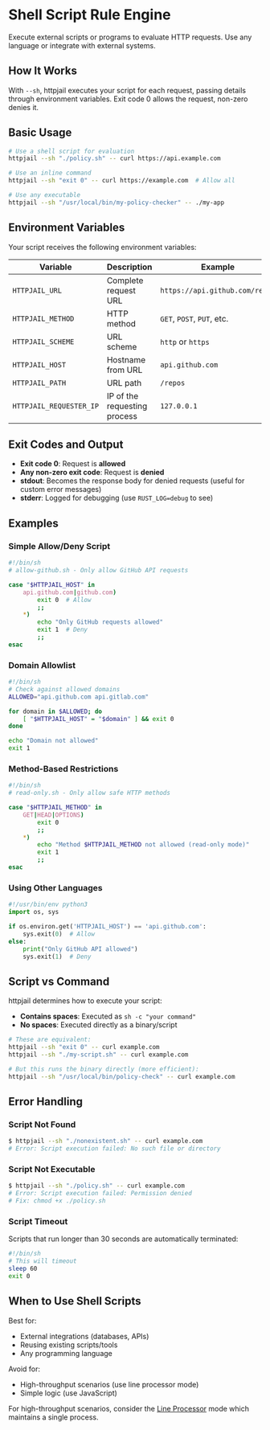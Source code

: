# Shell Script Rule Engine

Execute external scripts or programs to evaluate HTTP requests. Use any language or integrate with external systems.

## How It Works

With `--sh`, httpjail executes your script for each request, passing details through environment variables. Exit code 0 allows the request, non-zero denies it.

## Basic Usage

```bash
# Use a shell script for evaluation
httpjail --sh "./policy.sh" -- curl https://api.example.com

# Use an inline command
httpjail --sh "exit 0" -- curl https://example.com  # Allow all

# Use any executable
httpjail --sh "/usr/local/bin/my-policy-checker" -- ./my-app
```

## Environment Variables

Your script receives the following environment variables:

| Variable | Description | Example |
|----------|-------------|---------|
| `HTTPJAIL_URL` | Complete request URL | `https://api.github.com/repos` |
| `HTTPJAIL_METHOD` | HTTP method | `GET`, `POST`, `PUT`, etc. |
| `HTTPJAIL_SCHEME` | URL scheme | `http` or `https` |
| `HTTPJAIL_HOST` | Hostname from URL | `api.github.com` |
| `HTTPJAIL_PATH` | URL path | `/repos` |
| `HTTPJAIL_REQUESTER_IP` | IP of the requesting process | `127.0.0.1` |

## Exit Codes and Output

- **Exit code 0**: Request is **allowed**
- **Any non-zero exit code**: Request is **denied**
- **stdout**: Becomes the response body for denied requests (useful for custom error messages)
- **stderr**: Logged for debugging (use `RUST_LOG=debug` to see)

## Examples

### Simple Allow/Deny Script

```bash
#!/bin/sh
# allow-github.sh - Only allow GitHub API requests

case "$HTTPJAIL_HOST" in
    api.github.com|github.com)
        exit 0  # Allow
        ;;
    *)
        echo "Only GitHub requests allowed"
        exit 1  # Deny
        ;;
esac
```

### Domain Allowlist

```bash
#!/bin/sh
# Check against allowed domains
ALLOWED="api.github.com api.gitlab.com"

for domain in $ALLOWED; do
    [ "$HTTPJAIL_HOST" = "$domain" ] && exit 0
done

echo "Domain not allowed"
exit 1
```

### Method-Based Restrictions

```bash
#!/bin/sh
# read-only.sh - Only allow safe HTTP methods

case "$HTTPJAIL_METHOD" in
    GET|HEAD|OPTIONS)
        exit 0
        ;;
    *)
        echo "Method $HTTPJAIL_METHOD not allowed (read-only mode)"
        exit 1
        ;;
esac
```

### Using Other Languages

```python
#!/usr/bin/env python3
import os, sys

if os.environ.get('HTTPJAIL_HOST') == 'api.github.com':
    sys.exit(0)  # Allow
else:
    print("Only GitHub API allowed")
    sys.exit(1)  # Deny
```

## Script vs Command

httpjail determines how to execute your script:

- **Contains spaces**: Executed as `sh -c "your command"`
- **No spaces**: Executed directly as a binary/script

```bash
# These are equivalent:
httpjail --sh "exit 0" -- curl example.com
httpjail --sh "./my-script.sh" -- curl example.com

# But this runs the binary directly (more efficient):
httpjail --sh "/usr/local/bin/policy-check" -- curl example.com
```

## Error Handling

### Script Not Found

```bash
$ httpjail --sh "./nonexistent.sh" -- curl example.com
# Error: Script execution failed: No such file or directory
```

### Script Not Executable

```bash
$ httpjail --sh "./policy.sh" -- curl example.com
# Error: Script execution failed: Permission denied
# Fix: chmod +x ./policy.sh
```

### Script Timeout

Scripts that run longer than 30 seconds are automatically terminated:

```bash
#!/bin/sh
# This will timeout
sleep 60
exit 0
```

## When to Use Shell Scripts

Best for:
- External integrations (databases, APIs)
- Reusing existing scripts/tools
- Any programming language

Avoid for:
- High-throughput scenarios (use line processor mode)
- Simple logic (use JavaScript)

For high-throughput scenarios, consider the [Line Processor](./line-processor.md) mode which maintains a single process.